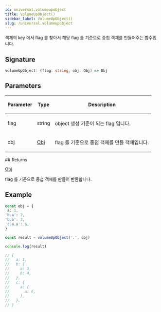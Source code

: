 ```yaml
---
id: universal.volumeupobject
title: VolumeUpObject()
sidebar_label: VolumeUpObject()
slug: /universal.volumeupobject
---
```






객체의 key 에서 flag 를 찾아서 해당 flag 를 기준으로 중첩 객체를 만들어주는 함수입니다.

## Signature

```typescript
volumeUpObject: (flag: string, obj: Obj) => Obj
```

## Parameters

<table><thead><tr><th>

Parameter


</th><th>

Type


</th><th>

Description


</th></tr></thead>
<tbody><tr><td>

flag


</td><td>

string


</td><td>

object 생성 기준이 되는 flag 입니다.


</td></tr>
<tr><td>

obj


</td><td>

[Obj](./universal.obj)


</td><td>

flag 를 기준으로 중첩 객체를 만들 객체입니다.


</td></tr>
</tbody></table>
## Returns

[Obj](./universal.obj)

flag 를 기준으로 중첩 객체를 만들어 반환합니다.

## Example


```ts
const obj = {
 a: 1,
'b.a': 2,
'b.b': 3,
'c.a.a': 6,
}

const result = volumeUpObject('.', obj)

console.log(result)

// {
//   a: 1,
//   b: {
//     a: 3,
//     b: 4,
//   },
//   c: {
//     a: {
//       a: 6,
//     },
//   },
// }
```


